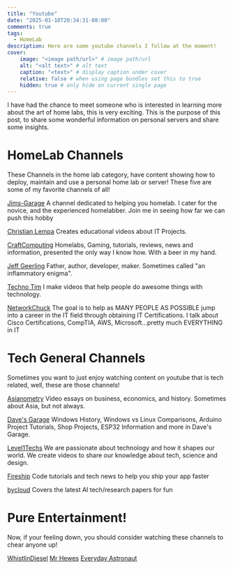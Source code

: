 ```yaml
---
title: "Youtube"
date: "2025-01-18T20:34:31-08:00"
comments: true
tags:
  - HomeLab
description: Here are some youtube channels I follow at the moment! 
cover:
    image: "<image path/url>" # image path/url
    alt: "<alt text>" # alt text
    caption: "<text>" # display caption under cover
    relative: false # when using page bundles set this to true
    hidden: true # only hide on current single page
---
```


I have had the chance to meet someone who is interested in learning more about the art of home labs, this is very exciting. This is the purpose of this post, to share some wonderful information on personal servers and share some insights.

# HomeLab Channels
These Channels in the home lab category, have content showing how to deploy, maintain and use a personal home lab or server! These five are some of my favorite channels of all! 

[Jims-Garage](https://www.youtube.com/@Jims-Garage)
A channel dedicated to helping you homelab. I cater for the novice, and the experienced homelabber. Join me in seeing how far we can push this hobby

[Christian Lempa](https://www.youtube.com/@christianlempa)
Creates educational videos about IT Projects.

[CraftComputing](https://www.youtube.com/@CraftComputing)
Homelabs, Gaming, tutorials, reviews, news and information, presented the only way I know how. With a beer in my hand.

[Jeff Geerling](https://www.youtube.com/@JeffGeerling)
Father, author, developer, maker. Sometimes called "an inflammatory enigma".

[Techno Tim](https://www.youtube.com/@TechnoTim)
I make videos that help people do awesome things with technology.

[NetworkChuck](https://www.youtube.com/@NetworkChuck)
The goal is to help as MANY PEOPLE AS POSSIBLE jump into a career in the IT field through obtaining IT Certifications. I talk about Cisco Certifications, CompTIA, AWS, Microsoft...pretty much EVERYTHING in IT

# Tech General Channels
Sometimes you want to just enjoy watching content on youtube that is tech related, well, these are those channels!

[Asianometry](https://www.youtube.com/@Asianometry)
Video essays on business, economics, and history. Sometimes about Asia, but not always.

[Dave's Garage](https://www.youtube.com/@DavesGarage)
Windows History, Windows vs Linux Comparisons, Arduino Project Tutorials, Shop Projects, ESP32 Information and more in Dave's Garage.

[Level1Techs](https://www.youtube.com/c/Level1Techs)
We are passionate about technology and how it shapes our world. We create videos to share our knowledge about tech, science and design.

[Fireship](https://www.youtube.com/@Fireship)
Code tutorials and tech news to help you ship your app faster

[bycloud](https://www.youtube.com/@bycloudAI)
Covers the latest AI tech/research papers for fun

# Pure Entertainment!
Now, if your feeling down, you should consider watching these channels to chear anyone up!

[WhistlinDiesel](https://www.youtube.com/@whistlindiesel)
[Mr Hewes](https://www.youtube.com/@MrHewes)
[Everyday Astronaut](https://www.youtube.com/@EverydayAstronaut)
